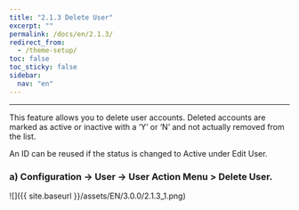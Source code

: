 ```yaml
---
title: "2.1.3 Delete User"
excerpt: ""
permalink: /docs/en/2.1.3/
redirect_from:
  - /theme-setup/
toc: false
toc_sticky: false
sidebar:
  nav: "en"
---
```



---
This feature allows you to delete user accounts. Deleted accounts are marked as active or inactive with a ‘Y’ or ‘N’ and not actually removed from the list.

An ID can be reused if the status is changed to Active under Edit User.

### a\) Configuration → User → User Action Menu > Delete User.
![]({{ site.baseurl }}/assets/EN/3.0.0/2.1.3_1.png)

